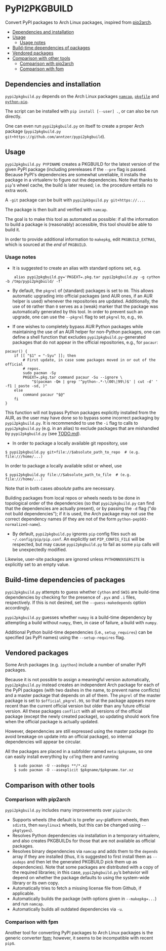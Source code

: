 # PyPI2PKGBUILD

Convert PyPI packages to Arch Linux packages, inspired from
[pip2arch](https://github.com/bluepeppers/pip2arch).

<!-- vim-markdown-toc GFM -->
* [Dependencies and installation](#dependencies-and-installation)
* [Usage](#usage)
    * [Usage notes](#usage-notes)
* [Build-time dependencies of packages](#build-time-dependencies-of-packages)
* [Vendored packages](#vendored-packages)
* [Comparison with other tools](#comparison-with-other-tools)
    * [Comparison with pip2arch](#comparison-with-pip2arch)
    * [Comparison with fpm](#comparison-with-fpm)

<!-- vim-markdown-toc -->

## Dependencies and installation

`pypi2pkgbuild.py` depends on the Arch Linux packages
[`namcap`](https://wiki.archlinux.org/index.php/Namcap),
[`pkgfile`](https://wiki.archlinux.org/index.php/Pkgfile) and
[`python-pip`](https://wiki.archlinux.org/index.php/Python#Package_management).

The script can be installed with `pip install [--user] .`, or can also be run
directly.

One can even run `pypi2pkgbuild.py` on itself to create a proper Arch package
(`pypi2pkgbuild.py git+https://github.com/anntzer/pypi2pkgbuild`).

## Usage

`pypi2pkgbuild.py PYPINAME` creates a PKGBUILD for the latest version of the
given PyPI package (including prereleases if the `--pre` flag is passed.
Because PyPI's dependencies are somewhat unreliable, it installs the package in
a virtualenv to figure out the dependencies.  Note that thanks to `pip`'s wheel
cache, the build is later reused; i.e. the procedure entails no extra work.

A `-git` package can be built with `pypi2pkbguild.py git+https://...`.

The package is then built and verified with `namcap`.

The goal is to make this tool as automated as possible: if all the information
to build a package is (reasonably) accessible, this tool should be able to
build it.

In order to provide additional information to `makepkg`, edit
`PKGBUILD_EXTRAS`, which is sourced at the *end* of `PKGBUILD`.

### Usage notes

- It is suggested to create an alias with standard options set, e.g.
```
    alias pypi2pkgbuild.py='PKGEXT=.pkg.tar pypi2pkgbuild.py -g cython -b /tmp/pypi2pkgbuild/ -f'
```

- By default, the `pkgrel` of (standard) packages is set to `00`.  This allows
automatic upgrading into official packages (and AUR ones, if an AUR helper is
used) whenever the repositories are updated.  Additionally, the use of `00`
rather than `0` serves as a (weak) marker that the package was automatically
generated by this tool.  In order to prevent such an upgrade, one can use the
`--pkgrel` flag to set `pkgrel` to, e.g., `99`.

- If one wishes to completely bypass AUR Python packages while maintaining the
use of an AUR helper for non-Python packages, one can define a shell function
that excludes `pypi2pkgbuild.py`-generated packages that do not appear in the
official repositories, e.g., for `pacaur`:
```
pacaur() {
    if [[ "$1" = "-Syu" ]]; then
        # First update, in case some packages moved in or out of the official
        # repos.
        sudo pacman -Sy
        PKGEXT=.pkg.tar command pacaur -Su --ignore \
            "$(pacman -Qm | grep '^python-.*-\(00\|99\)$' | cut -d' ' -f1 | paste -sd, )"
    else
        command pacaur "$@"
    fi
}
```
This function will not bypass Python packages explicitly installed from
the AUR, as the user may have done so to bypass some incorrect packaging
by `pypi2pkgbuild.py`.  It is recommended to use the `-i` flag to calls to
`pypi2pkgbuild.py` (e.g. in an alias) to exclude packages that are mishandled
by `pypi2pkgbuild.py` (see [TODO.md](TODO.md#mispackaged-packages)).

- In order to package a locally available git repository, use
```
$ pypi2pkgbuild.py git+file://$absolute_path_to_repo  # (e.g. file:///home/...)
```
In order to package a locally available sdist or wheel, use
```
$ pypi2pkgbuild.py file://$absolute_path_to_file  # (e.g. file:///home/...)
```
Note that in both cases *absolute* paths are necessary.

Building packages from local repos or wheels needs to be done in topological
order of the dependencies (so that `pypi2pkgbuild.py` can find that the
dependencies are actually present), or by passing the `-d` flag ("do not
build dependencies"); if it is used, the Arch package may not use the correct
dependency names (if they are not of the form `python-pep503-normalized-name`).

- By default, `pypi2pkgbuild.py` ignores `pip` config files such as
`~/.config/pip/pip.conf`.  An explicitly set `PIP_CONFIG_FILE` will be
respected, but may cause `pypi2pkgbuild.py` to fail as some `pip` calls will be
unexpectedly modified.

Likewise, user-site packages are ignored unless `PYTHONNOUSERSITE` is
explicitly set to an empty value.

## Build-time dependencies of packages

`pypi2pkgbuild.py` attempts to guess whether `Cython` and `SWIG` are build-time
dependencies by checking for the presence of `.pyx` and `.i` files,
respectively.  If this is not desired, set the `--guess-makedepends` option
accordingly.

`pypi2pkgbuild.py` guesses whether `numpy` is a build-time dependency by
attempting a build without `numpy`, then, in case of failure, a build with
`numpy`.

Additional Python build-time dependencies (i.e., `setup_requires`) can be
specified (as PyPI names) using the `--setup-requires` flag.

## Vendored packages

Some Arch packages (e.g. `ipython`) include a number of smaller PyPI packages.

Because it is not possible to assign a meaningful version automatically,
`pypi2pkgbuild.py` instead creates an independent Arch package for each of the
PyPI packages (with two dashes in the name, to prevent name conflicts) and a
master package that depends on all of them.  The `pkgrel` of the master package
is set to `$official_pkgrel.99`, so that the package appears more recent than
the current official version but older than any future official version.  All
these packages `conflict` with all versions of the official package (except the
newly created package), so updating should work fine when the official package
is actually updated.

However, dependencies are still expressed using the master package (to avoid
breakage on update into an official package), so internal dependencies will
appear be circular.

All the packages are placed in a subfolder named `meta:$pkgname`, so one can
easily install everything by `cd`'ing there and running
```
    $ sudo pacman -U --asdeps **/*.xz
    $ sudo pacman -D --asexplicit $pkgname/$pkgname.tar.xz
```

## Comparison with other tools

### Comparison with pip2arch

`pypi2pkgbuild.py` includes many improvements over `pip2arch`:
- Supports wheels (the default is to prefer `any`-platform wheels, then
  `sdist`s, then `manylinux1` wheels, but this can be changed using
  `--pkgtypes`).
- Resolves Python dependencies via installation in a temporary virtualenv, and
  also creates PKGBUILDs for those that are not available as official packages.
- Resolves binary dependencies via `namcap` and adds them to the `depends`
  array if they are installed (thus, it is suggested to first install
  them as `--asdeps` and then let the generated PKGBUILD pick them up as
  dependencies).  Note that some packages are distributed with a copy of the
  required libraries; in this case, `pypi2pkgbuild.py`’s behavior will depend
  on whether the package defaults to using the system-wide library or its own
  copy.
- Automatically tries to fetch a missing license file from Github, if
  applicable.
- Automatically builds the package (with options given in `--makepkg=...`) and
  run `namcap`.
- Automatically builds all outdated dependencies via `-u`.

### Comparison with fpm

Another tool for converting PyPI packages to Arch Linux packages is the generic
converter [fpm](https://github.com/jordansissel/fpm); however, it seems to be
incompatible with recent `pip`s.
